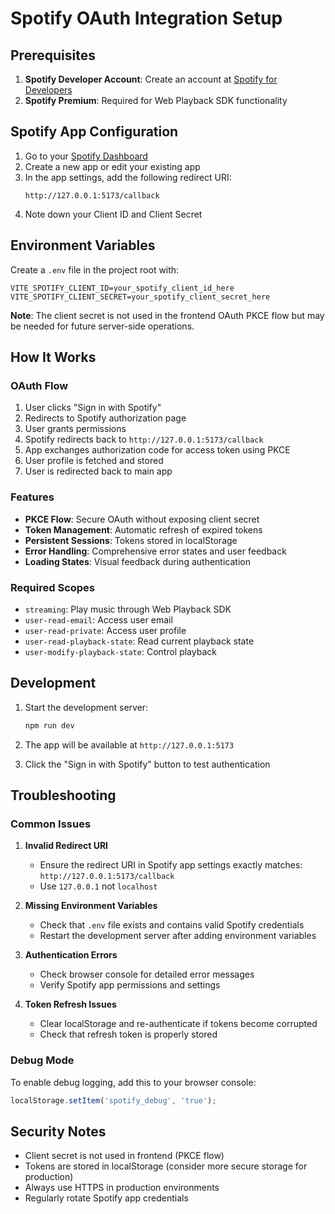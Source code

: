 # Spotify OAuth Integration Setup

## Prerequisites

1. **Spotify Developer Account**: Create an account at [Spotify for Developers](https://developer.spotify.com/)
2. **Spotify Premium**: Required for Web Playback SDK functionality

## Spotify App Configuration

1. Go to your [Spotify Dashboard](https://developer.spotify.com/dashboard)
2. Create a new app or edit your existing app
3. In the app settings, add the following redirect URI:
   ```
   http://127.0.0.1:5173/callback
   ```
4. Note down your Client ID and Client Secret

## Environment Variables

Create a `.env` file in the project root with:

```env
VITE_SPOTIFY_CLIENT_ID=your_spotify_client_id_here
VITE_SPOTIFY_CLIENT_SECRET=your_spotify_client_secret_here
```

**Note**: The client secret is not used in the frontend OAuth PKCE flow but may be needed for future server-side operations.

## How It Works

### OAuth Flow
1. User clicks "Sign in with Spotify"
2. Redirects to Spotify authorization page
3. User grants permissions
4. Spotify redirects back to `http://127.0.0.1:5173/callback`
5. App exchanges authorization code for access token using PKCE
6. User profile is fetched and stored
7. User is redirected back to main app

### Features
- **PKCE Flow**: Secure OAuth without exposing client secret
- **Token Management**: Automatic refresh of expired tokens
- **Persistent Sessions**: Tokens stored in localStorage
- **Error Handling**: Comprehensive error states and user feedback
- **Loading States**: Visual feedback during authentication

### Required Scopes
- `streaming`: Play music through Web Playback SDK
- `user-read-email`: Access user email
- `user-read-private`: Access user profile
- `user-read-playback-state`: Read current playback state
- `user-modify-playback-state`: Control playback

## Development

1. Start the development server:
   ```bash
   npm run dev
   ```

2. The app will be available at `http://127.0.0.1:5173`

3. Click the "Sign in with Spotify" button to test authentication

## Troubleshooting

### Common Issues

1. **Invalid Redirect URI**
   - Ensure the redirect URI in Spotify app settings exactly matches: `http://127.0.0.1:5173/callback`
   - Use `127.0.0.1` not `localhost`

2. **Missing Environment Variables**
   - Check that `.env` file exists and contains valid Spotify credentials
   - Restart the development server after adding environment variables

3. **Authentication Errors**
   - Check browser console for detailed error messages
   - Verify Spotify app permissions and settings

4. **Token Refresh Issues**
   - Clear localStorage and re-authenticate if tokens become corrupted
   - Check that refresh token is properly stored

### Debug Mode

To enable debug logging, add this to your browser console:
```javascript
localStorage.setItem('spotify_debug', 'true');
```

## Security Notes

- Client secret is not used in frontend (PKCE flow)
- Tokens are stored in localStorage (consider more secure storage for production)
- Always use HTTPS in production environments
- Regularly rotate Spotify app credentials
